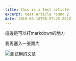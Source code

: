 ```yaml
---
title: this is a test article
excerpt: test article round 2
date: 2019-06-18T05:57:25.861Z
---
```

 這邊是可以打markdown的地方

我再塞入一張圖片

![測試用的文章](/uploads/desktop.jpg "這是一張示範用的圖片")
